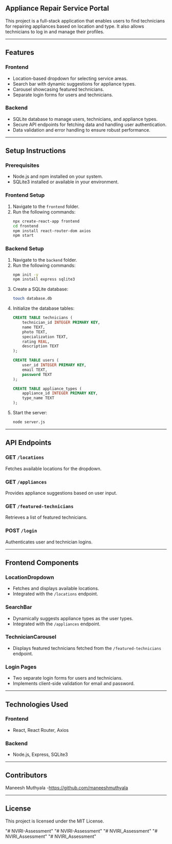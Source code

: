 ## Appliance Repair Service Portal

This project is a full-stack application that enables users to find technicians for repairing appliances based on location and type. It also allows technicians to log in and manage their profiles.

---

## **Features**

### **Frontend**
- Location-based dropdown for selecting service areas.
- Search bar with dynamic suggestions for appliance types.
- Carousel showcasing featured technicians.
- Separate login forms for users and technicians.

### **Backend**
- SQLite database to manage users, technicians, and appliance types.
- Secure API endpoints for fetching data and handling user authentication.
- Data validation and error handling to ensure robust performance.

---

## **Setup Instructions**

### **Prerequisites**
- Node.js and npm installed on your system.
- SQLite3 installed or available in your environment.

### **Frontend Setup**
1. Navigate to the `frontend` folder.
2. Run the following commands:
   ```bash
   npx create-react-app frontend
   cd frontend
   npm install react-router-dom axios
   npm start
   ```

### **Backend Setup**
1. Navigate to the `backend` folder.
2. Run the following commands:
   ```bash
   npm init -y
   npm install express sqlite3
   ```
3. Create a SQLite database:
   ```bash
   touch database.db
   ```
4. Initialize the database tables:
   ```sql
   CREATE TABLE technicians (
       technician_id INTEGER PRIMARY KEY,
       name TEXT,
       photo TEXT,
       specialization TEXT,
       rating REAL,
       description TEXT
   );
   
   CREATE TABLE users (
       user_id INTEGER PRIMARY KEY,
       email TEXT,
       password TEXT
   );

   CREATE TABLE appliance_types (
       appliance_id INTEGER PRIMARY KEY,
       type_name TEXT
   );
   ```
5. Start the server:
   ```bash
   node server.js
   ```

---

## **API Endpoints**

### **GET `/locations`**
Fetches available locations for the dropdown.

### **GET `/appliances`**
Provides appliance suggestions based on user input.

### **GET `/featured-technicians`**
Retrieves a list of featured technicians.

### **POST `/login`**
Authenticates user and technician logins.

---

## **Frontend Components**

### **LocationDropdown**
- Fetches and displays available locations.
- Integrated with the `/locations` endpoint.

### **SearchBar**
- Dynamically suggests appliance types as the user types.
- Integrated with the `/appliances` endpoint.

### **TechnicianCarousel**
- Displays featured technicians fetched from the `/featured-technicians` endpoint.

### **Login Pages**
- Two separate login forms for users and technicians.
- Implements client-side validation for email and password.

---

## **Technologies Used**

### **Frontend**
- React, React Router, Axios

### **Backend**
- Node.js, Express, SQLite3

---

## **Contributors**

Maneesh Muthyala -https://github.com/maneeshmuthyala

---

## **License**
This project is licensed under the MIT License.

"# NVIRI-Assessment" 
"# NVIRI-Assessment" 
"# NVIRI_Assessment" 
"# NVIRI_Assessment" 
"# NVIRI_Assessment" 
